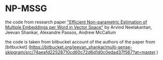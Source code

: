# NP-MSSG
the code from research paper ["Efficient Non-parametric Estimation of Multiple Embeddings per Word in Vector Space"](http://arxiv.org/pdf/1504.06654v1.pdf) by Arvind Neelakantan, Jeevan Shankar, Alexandre Passos, Andrew McCallum


the code is taken from bitbucket account of the authors of the paper from [bitbucket] (https://bitbucket.org/jeevan_shankar/multi-sense-skipgram/src/74aeafd22528710cd60c72d6d1d0c0edad37f567?at=master.)
